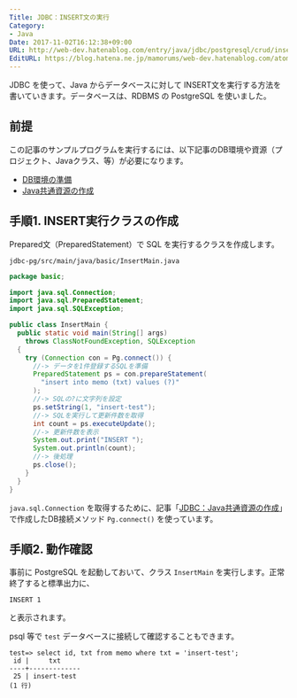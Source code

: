 ```yaml
---
Title: JDBC：INSERT文の実行
Category:
- Java
Date: 2017-11-02T16:12:38+09:00
URL: http://web-dev.hatenablog.com/entry/java/jdbc/postgresql/crud/insert
EditURL: https://blog.hatena.ne.jp/mamorums/web-dev.hatenablog.com/atom/entry/8599973812313768173
---
```


JDBC を使って、Java からデータベースに対して INSERT文を実行する方法を書いていきます。データベースは、RDBMS の PostgreSQL を使いました。


## 前提
この記事のサンプルプログラムを実行するには、以下記事のDB環境や資源（プロジェクト、Javaクラス、等）が必要になります。

- [DB環境の準備](/entry/java/jdbc/postgresql/db-env)
- [Java共通資源の作成](/entry/java/jdbc/postgresql/java-project-common-class)


## 手順1. INSERT実行クラスの作成
Prepared文（PreparedStatement）で SQL を実行するクラスを作成します。

`jdbc-pg/src/main/java/basic/InsertMain.java`

```java
package basic;

import java.sql.Connection;
import java.sql.PreparedStatement;
import java.sql.SQLException;

public class InsertMain {
  public static void main(String[] args)
    throws ClassNotFoundException, SQLException
  {
    try (Connection con = Pg.connect()) {
      //-> データを1件登録するSQLを準備
      PreparedStatement ps = con.prepareStatement(
        "insert into memo (txt) values (?)"
      );
      //-> SQLの?に文字列を設定
      ps.setString(1, "insert-test");
      //-> SQLを実行して更新件数を取得
      int count = ps.executeUpdate();
      //-> 更新件数を表示
      System.out.print("INSERT ");
      System.out.println(count);
      //-> 後処理
      ps.close();
    }
  }
}
```

`java.sql.Connection` を取得するために、記事「[JDBC：Java共通資源の作成](/entry/java/jdbc/postgresql/java-project-common-class)」で作成したDB接続メソッド `Pg.connect()` を使っています。


## 手順2. 動作確認
事前に PostgreSQL を起動しておいて、クラス `InsertMain` を実行します。正常終了すると標準出力に、

```
INSERT 1
```

と表示されます。

psql 等で `test` データベースに接続して確認することもできます。

```
test=> select id, txt from memo where txt = 'insert-test';
 id |     txt
----+-------------
 25 | insert-test
(1 行)
```
